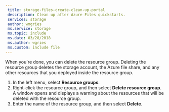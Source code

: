 ```yaml
---
 title: storage-files-create-clean-up-portal
 description: Clean up after Azure Files quickstarts.
 services: storage
 author: wmgries
 ms.service: storage
 ms.topic: include
 ms.date: 03/28/2018
 ms.author: wgries
 ms.custom: include file
---
```

When you're done, you can delete the resource group. Deleting the resource group deletes the storage account, the Azure file share, and any other resources that you deployed inside the resource group.

1. In the left menu, select **Resource groups**.
1. Right-click the resource group, and then select **Delete resource group**. A window opens and displays a warning about the resources that will be deleted with the resource group.
1. Enter the name of the resource group, and then select **Delete**.